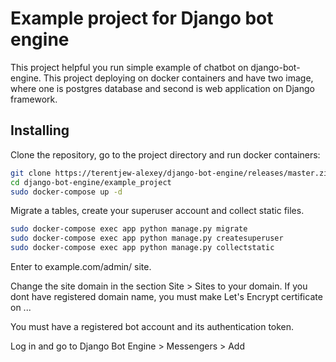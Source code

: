 # Example project for Django bot engine

This project helpful you run simple example of chatbot on django-bot-engine.
This project deploying on docker containers and have two image, where one
 is postgres database and second is web application on Django framework.

## Installing 

Clone the repository, go to the project directory and run docker containers:
```bash
git clone https://terentjew-alexey/django-bot-engine/releases/master.zip
cd django-bot-engine/example_project
sudo docker-compose up -d
```

Migrate a tables, create your superuser account and collect static files.
```bash
sudo docker-compose exec app python manage.py migrate
sudo docker-compose exec app python manage.py createsuperuser
sudo docker-compose exec app python manage.py collectstatic
```

Enter to example.com/admin/ site.

Change the site domain in the section Site > Sites to your domain.
If you dont have registered domain name, you must make Let's Encrypt certificate on ...

You must have a registered bot account and its authentication token.

Log in and go to Django Bot Engine > Messengers > Add


